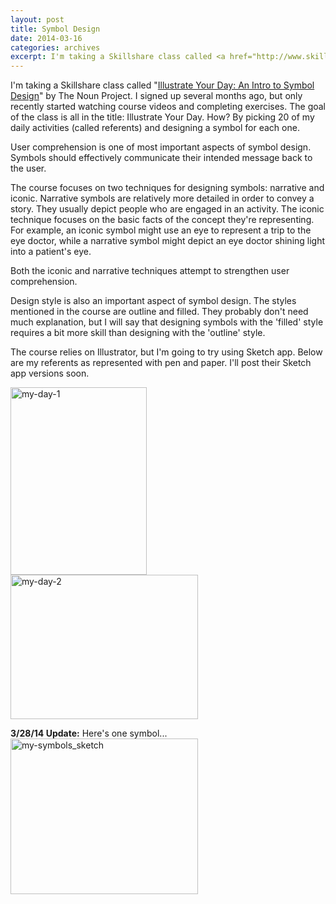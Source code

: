 ```yaml
---
layout: post
title: Symbol Design
date: 2014-03-16
categories: archives
excerpt: I'm taking a Skillshare class called <a href="http://www.skillshare.com/classes/design/Illustrate-Your-Day-An-Intro-to-Symbol-Design/2090276120">Illustrate Your Day An Intro to Symbol Design</a> by The Noun Project.
---
```


<p>I'm taking a Skillshare class called "<a href="http://www.skillshare.com/classes/design/Illustrate-Your-Day-An-Intro-to-Symbol-Design/2090276120">Illustrate Your Day: An Intro to Symbol Design</a>" by The Noun Project. I signed up several months ago, but only recently started watching course videos and completing exercises. The goal of the class is all in the title: Illustrate Your Day. How? By picking 20 of my daily activities (called referents) and designing a symbol for each one. </p>
<p>User comprehension is one of most important aspects of symbol design. Symbols should effectively communicate their intended message back to the user.</p>
<p>The course focuses on two techniques for designing symbols: narrative and iconic. Narrative symbols are relatively more detailed in order to convey a story. They usually depict people who are engaged in an activity. The iconic technique focuses on the basic facts of the concept they're representing. For example, an iconic symbol might use an eye to represent a trip to the eye doctor, while a narrative symbol might depict an eye doctor shining light into a patient's eye. </p>
<p>Both the iconic and narrative techniques attempt to strengthen user comprehension.</p>
<p>Design style is also an important aspect of symbol design. The styles mentioned in the course are outline and filled. They probably don't need much explanation, but I will say that designing symbols with the 'filled' style requires a bit more skill than designing with the 'outline' style. </p>
<p>The course relies on Illustrator, but I'm going to try using Sketch app. Below are my referents as represented with pen and paper. I'll post their Sketch app versions soon.</p>
<p><a href="http://www.joshmarknelson.com/wp-content/uploads/2014/03/my-day-1.jpeg"><img src="http://www.joshmarknelson.com/wp-content/uploads/2014/03/my-day-1-218x300.jpeg" alt="my-day-1" width="218" height="300" class="aligncenter size-medium wp-image-819" /></a><br />
<a href="http://www.joshmarknelson.com/wp-content/uploads/2014/03/my-day-2-e1394940530633.jpeg"><img src="http://www.joshmarknelson.com/wp-content/uploads/2014/03/my-day-2-e1394940530633-300x231.jpeg" alt="my-day-2" width="300" height="231" class="aligncenter size-medium wp-image-818" /></a></p>
<p><strong>3/28/14 Update:</strong> Here's one symbol...<br />
<a href="http://www.joshmarknelson.com/wp-content/uploads/2014/03/my-symbols_sketch.jpg"><img src="http://www.joshmarknelson.com/wp-content/uploads/2014/03/my-symbols_sketch-300x249.jpg" alt="my-symbols_sketch" width="300" height="249" class="aligncenter size-medium wp-image-824" /></a></p>
